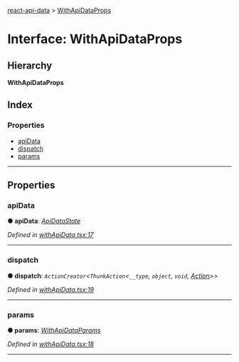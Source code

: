 [react-api-data](../README.md) > [WithApiDataProps](../interfaces/withapidataprops.md)

# Interface: WithApiDataProps

## Hierarchy

**WithApiDataProps**

## Index

### Properties

* [apiData](withapidataprops.md#apidata)
* [dispatch](withapidataprops.md#dispatch)
* [params](withapidataprops.md#params)

---

## Properties

<a id="apidata"></a>

###  apiData

**● apiData**: *[ApiDataState](apidatastate.md)*

*Defined in [withApiData.tsx:17](https://github.com/oberonamsterdam/react-api-data/blob/a5bda9f/src/withApiData.tsx#L17)*

___
<a id="dispatch"></a>

###  dispatch

**● dispatch**: *`ActionCreator`<`ThunkAction`<`__type`, `object`, `void`, [Action](../#action)>>*

*Defined in [withApiData.tsx:19](https://github.com/oberonamsterdam/react-api-data/blob/a5bda9f/src/withApiData.tsx#L19)*

___
<a id="params"></a>

###  params

**● params**: *[WithApiDataParams](withapidataparams.md)*

*Defined in [withApiData.tsx:18](https://github.com/oberonamsterdam/react-api-data/blob/a5bda9f/src/withApiData.tsx#L18)*

___

